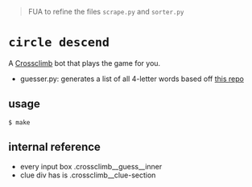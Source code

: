 > FUA to refine the files `scrape.py` and `sorter.py`

# `circle descend`

A [Crossclimb](https://www.linkedin.com/games/crossclimb/) bot that plays the game for you.

* guesser.py: generates a list of all 4-letter words based off [this repo](https://github.com/dwyl/english-words)

## usage

```console
$ make
```

## internal reference

* every input box .crossclimb__guess__inner
* clue div has is .crossclimb__clue-section